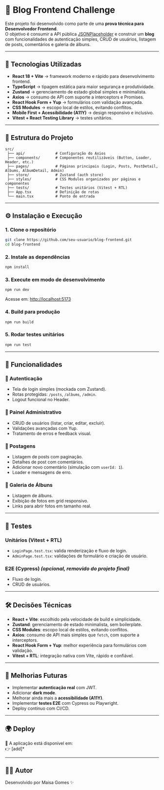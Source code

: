 # 📑 Blog Frontend Challenge

Este projeto foi desenvolvido como parte de uma **prova técnica para Desenvolvedor Frontend**.  
O objetivo é consumir a API pública [JSONPlaceholder](https://jsonplaceholder.typicode.com/) e construir um **blog** com funcionalidades de autenticação simples, CRUD de usuários, listagem de posts, comentários e galeria de álbuns.

---

## 🚀 Tecnologias Utilizadas

- **React 18 + Vite** → framework moderno e rápido para desenvolvimento frontend.  
- **TypeScript** → tipagem estática para maior segurança e produtividade.  
- **Zustand** → gerenciamento de estado global simples e minimalista.  
- **Axios** → consumo de API com suporte a interceptors e Promises.  
- **React Hook Form + Yup** → formulários com validação avançada.  
- **CSS Modules** → escopo local de estilos, evitando conflitos.  
- **Mobile First + Acessibilidade (A11Y)** → design responsivo e inclusivo.  
- **Vitest + React Testing Library** → testes unitários.  

---

## 📂 Estrutura do Projeto

```text
src/
 ├── api/              # Configuração do Axios
 ├── components/       # Componentes reutilizáveis (Button, Loader, Header, etc.)
 ├── pages/            # Páginas principais (Login, Posts, PostDetail, Albums, AlbumDetail, Admin)
 ├── store/            # Zustand (auth store)
 ├── styles/           # CSS Modules organizados por páginas e componentes
 ├── tests/            # Testes unitários (Vitest + RTL)
 ├── App.tsx           # Definição de rotas
 └── main.tsx          # Ponto de entrada
```

---

## ⚙️ Instalação e Execução

### 1. Clone o repositório
```bash
git clone https://github.com/seu-usuario/blog-frontend.git
cd blog-frontend
```

### 2. Instale as dependências
```bash
npm install
```

### 3. Execute em modo de desenvolvimento
```bash
npm run dev
```

Acesse em: [http://localhost:5173](http://localhost:5173)

### 4. Build para produção
```bash
npm run build
```

### 5. Rodar testes unitários
```bash
npm run test
```

---

## 🔑 Funcionalidades

### 🔹 Autenticação
- Tela de login simples (mockada com Zustand).  
- Rotas protegidas: `/posts`, `/albums`, `/admin`.  
- Logout funcional no Header.  

### 🔹 Painel Administrativo
- CRUD de usuários (listar, criar, editar, excluir).  
- Validações avançadas com Yup.  
- Tratamento de erros e feedback visual.  

### 🔹 Postagens
- Listagem de posts com paginação.  
- Detalhes de post com comentários.  
- Adicionar novo comentário (simulação com `userId: 1`).  
- Loader e mensagens de erro.  

### 🔹 Galeria de Álbuns
- Listagem de álbuns.  
- Exibição de fotos em grid responsivo.  
- Links para abrir fotos em tamanho real.  

---

## 🧪 Testes

### Unitários (Vitest + RTL)
- `LoginPage.test.tsx`: valida renderização e fluxo de login.  
- `AdminPage.test.tsx`: validações de formulário e criação de usuário.  

### E2E (Cypress) *(opcional, removido do projeto final)*  
- Fluxo de login.  
- CRUD de usuários.  

---

## 🛠️ Decisões Técnicas

- **React + Vite**: escolhido pela velocidade de build e simplicidade.  
- **Zustand**: gerenciamento de estado minimalista, sem boilerplate.  
- **CSS Modules**: escopo local de estilos, evitando conflitos.  
- **Axios**: consumo de API mais simples que `fetch`, com suporte a interceptors.  
- **React Hook Form + Yup**: melhor experiência para formulários com validação.  
- **Vitest + RTL**: integração nativa com Vite, rápido e confiável.  

---

## 📌 Melhorias Futuras

- Implementar **autenticação real** com JWT.  
- Adicionar **dark mode**.  
- Melhorar ainda mais a **acessibilidade (A11Y)**.  
- Implementar **testes E2E** com Cypress ou Playwright.  
- Deploy contínuo com CI/CD.  

---

## 🌍 Deploy

🔗 A aplicação está disponível em:  
👉 [add]*

---

## 👨‍💻 Autor

Desenvolvido por Maisa Gomes ✨